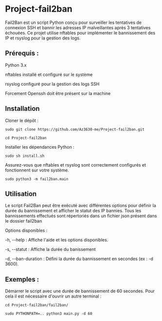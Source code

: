 # Project-fail2ban

Fail2Ban est un script Python conçu pour surveiller les tentatives de connexion SSH et bannir les adresses IP malveillantes après 3 tentatives échouées. Ce projet utilise nftables pour implémenter le bannissement des IP et rsyslog pour la gestion des logs.

## Prérequis :

Python 3.x

nftables installé et configuré sur le système

rsyslog configuré pour la gestion des logs SSH

Forcement Openssh doit être présent sur la machine

## Installation

Cloner le dépôt :
```
sudo git clone https://github.com/Az3630-me/Project-fail2ban.git

cd Project-fail2ban
```
Installer les dépendances Python :
```
sudo sh install.sh
```
Assurez-vous que nftables et rsyslog sont correctement configurés et fonctionnent sur votre système.
```
sudo python3 -m fail2ban.main
```
## Utilisation

Le script Fail2Ban peut être exécuté avec différentes options pour définir la durée du bannissement et afficher le statut des IP bannies.
Tous les bannissements effectués sont répertoriés dans un fichier json présent dans le dossier fail2ban

Options disponibles :

-h, --help : Affiche l'aide et les options disponibles.

-s, --statut : Affiche la durée du banissement 

-d, --ban-duration : Défini la durée du bannissement en secondes (ex : -d 3600).

## Exemples :

Démarrer le script avec une durée de bannissement de 60 secondes. Pour cela il est nécessaire d'ouvrir un autre terminal :
```
cd Project-fail2ban/fail2ban/ 

sudo PYTHONPATH=.. python3 main.py -d 60
```
